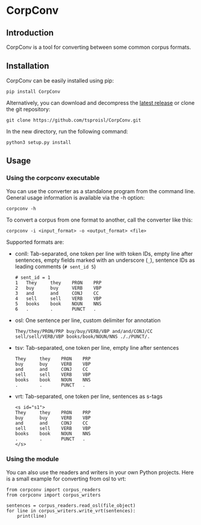 # CorpConv #

## Introduction ##

CorpConv is a tool for converting between some common corpus formats.


## Installation ##

CorpConv can be easily installed using pip:

    pip install CorpConv

Alternatively, you can download and decompress the [latest
release](https://github.com/tsproisl/CorpConv/releases/latest) or clone
the git repository:

    git clone https://github.com/tsproisl/CorpConv.git

In the new directory, run the following command:

    python3 setup.py install


## Usage ##

### Using the corpconv executable

You can use the converter as a standalone program from the command
line. General usage information is available via the -h option:

    corpconv -h

To convert a corpus from one format to another, call the converter like this:

    corpconv -i <input_format> -o <output_format> <file>

Supported formats are:
  * conll: Tab-separated, one token per line with token IDs, empty
    line after sentences, empty fields marked with an underscore
    (`_`), sentence IDs as leading comments (`# sent_id 5`)
	
	    # sent_id = 1
        1   They     they    PRON    PRP
        2   buy      buy     VERB    VBP
        3   and      and     CONJ    CC
        4   sell     sell    VERB    VBP
        5   books    book    NOUN    NNS
        6   .        .       PUNCT   .
	
  * osl: One sentence per line, custom delimiter for annotation
	
	    They/they/PRON/PRP buy/buy/VERB/VBP and/and/CONJ/CC sell/sell/VERB/VBP books/book/NOUN/NNS ././PUNCT/.
	
  * tsv: Tab-separated, one token per line, empty line after sentences
	
        They     they    PRON    PRP
        buy      buy     VERB    VBP
        and      and     CONJ    CC
        sell     sell    VERB    VBP
        books    book    NOUN    NNS
        .        .       PUNCT   .
	
  * vrt: Tab-separated, one token per line, sentences as s-tags
	
	    <s id="s1">
        They     they    PRON    PRP
        buy      buy     VERB    VBP
        and      and     CONJ    CC
        sell     sell    VERB    VBP
        books    book    NOUN    NNS
        .        .       PUNCT   .
		</s>


### Using the module ###

You can also use the readers and writers in your own Python projects.
Here is a small example for converting from osl to vrt:

    from corpconv import corpus_readers
	from corpconv import corpus_writers
	
	sentences = corpus_readers.read_osl(file_object)
	for line in corpus_writers.write_vrt(sentences):
	    print(line)


